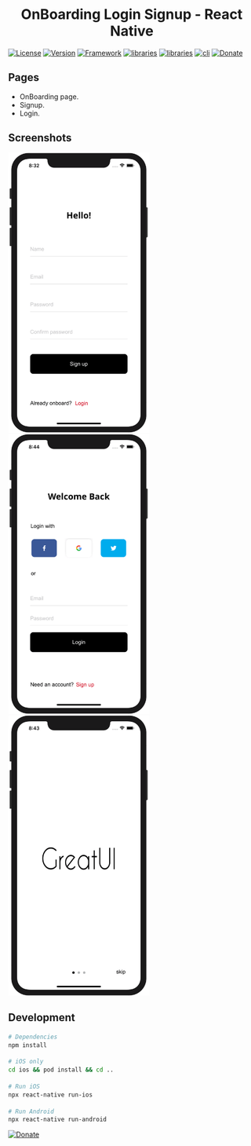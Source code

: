 <p align="center">
  <h1 align="center">OnBoarding Login Signup - React Native</h1>  
</p>

[![License](https://img.shields.io/github/license/AbdelhamidLarachi/react-native-ecommerce)](https://github.com/AbdelhamidLarachi/react-native-ecommerce/blob/main/LICENSE) [![Version](https://img.shields.io/badge/version-v1.0.0-blue)]() [![Framework](https://img.shields.io/badge/Made%20with-React_native-blue?style=flat&logo=react)](https://reactnative.dev/) [![libraries](https://img.shields.io/badge/%20-no%20third%20party%20libraries-lightgrey)]() [![libraries](https://img.shields.io/badge/%20-no%20third%20party%20libraries-lightgrey)]() [![cli](https://img.shields.io/badge/-cli-blue)]() [![Donate](https://img.shields.io/badge/Buy%20me%20a%20cofee-Donate-lightgreen?style=flat&logo=BUY%20ME%20A%20coffee)](https://www.buymeacoffee.com/abdelhamid)


## Pages

- OnBoarding page.
- Signup.
- Login.

## Screenshots

<img width="288px" src="https://raw.githubusercontent.com/AbdelhamidLarachi/react-native-login-signup/master/img/register.png"> <img width="288px" src="https://raw.githubusercontent.com/AbdelhamidLarachi/react-native-login-signup/master/img/welcomeBack.png">
<img width="288px" src="https://raw.githubusercontent.com/AbdelhamidLarachi/react-native-login-signup/master/img/onBoarding.png"> 

## Development

```bash
# Dependencies
npm install

# iOS only
cd ios && pod install && cd ..

# Run iOS
npx react-native run-ios

# Run Android
npx react-native run-android

```

[![Donate](https://img.shields.io/badge/Buy%20me%20a%20cofee-Donate-lightgreen?style=flat&logo=BUY%20ME%20A%20coffee)](https://www.buymeacoffee.com/abdelhamid)

